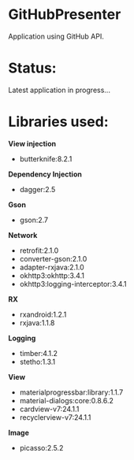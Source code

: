 # GitHubPresenter
Application using GitHub API.

<h1>Status:</h1>
Latest application in progress...

<h1>Libraries used:</h1>
<b>View injection</b>
<ul>
<li>butterknife:8.2.1</li>
</ul>
<b>Dependency Injection</b>
<ul>
<li>dagger:2.5</li>
</ul>
<b>Gson</b>
<ul>
<li>gson:2.7</li>
</ul>
<b>Network</b>
<ul>
<li>retrofit:2.1.0</li>
<li>converter-gson:2.1.0</li>
<li>adapter-rxjava:2.1.0</li>
<li>okhttp3:okhttp:3.4.1</li>
<li>okhttp3:logging-interceptor:3.4.1</li>
</ul>
<b>RX</b>
<ul>
<li>rxandroid:1.2.1</li>
<li>rxjava:1.1.8</li>
</ul>
<b>Logging</b>
<ul>
<li>timber:4.1.2</li>
<li>stetho:1.3.1</li>
</ul>
<b>View</b>
<ul>
<li>materialprogressbar:library:1.1.7</li>
<li>material-dialogs:core:0.8.6.2</li>
<li>cardview-v7:24.1.1</li>
<li>recyclerview-v7:24.1.1</li>
</ul>
<b>Image</b>
<ul>
<li>picasso:2.5.2</li>
</ul>

